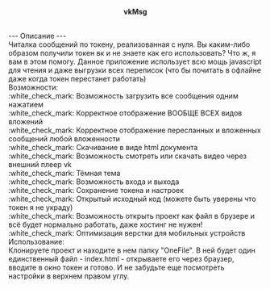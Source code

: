 <p style="text-align: center;font-weight: bold;">vkMsg</p>
<br>
---
Описание
---
<br>
Читалка сообщений по токену, реализованная с нуля.
Вы каким-либо образом получили токен вк и не знаете как его использовать? Что ж, я вам в этом помогу. Данное приложение использует всю мощь javascript для чтения и даже выгрузки всех переписок (что бы почитать в офлайне даже когда токен перестанет работать)
<br>
Возможности:
<br>
:white_check_mark: Возможность загрузить все сообщения одним нажатием
<br>
:white_check_mark: Корректное отображение ВООБЩЕ ВСЕХ видов вложений
<br>
:white_check_mark: Корректное отображение пересланных и вложенных сообщений любой вложенности
<br>
:white_check_mark: Скачивание в виде html документа
<br>
:white_check_mark: Возможность смотреть или скачать видео через внешний плеер vk
<br>
:white_check_mark: Тёмная тема
<br>
:white_check_mark: Возможность входа и выхода
<br>
:white_check_mark: Сохранение токена и настроек
<br>
:white_check_mark: Открытый исходный код (можете быть уверены что токен я не украду)
<br>
:white_check_mark: Возможность открыть проект как файл в брузере и всё будет нормально работать, даже хостинг не нужен!
<br>
:white_check_mark: Оптимизация верстки для мобильных устройств
<br>
Использование:
<br>
Клонируете проект и находите в нем папку "OneFile". В ней будет один единственный файл - index.html - открываете его через браузер, вводите в окно токен и готово.
И не забудьте еще посмотреть настройки в верхнем правом углу.